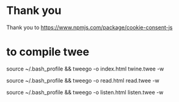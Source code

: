 # Thank you

Thank you to https://www.npmjs.com/package/cookie-consent-js

# to compile twee

source ~/.bash_profile &&
tweego -o index.html twine.twee -w

source ~/.bash_profile &&
tweego -o read.html read.twee -w

source ~/.bash_profile &&
tweego -o listen.html listen.twee -w
